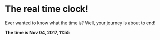 # The real time clock!

Ever wanted to know what the time is? Well, your journey is about to end!

**The time is Nov 04, 2017, 11:55**